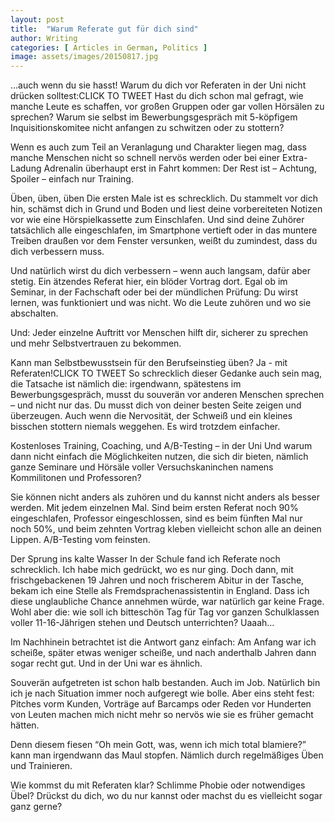 ```yaml
---
layout: post
title:  "Warum Referate gut für dich sind"
author: Writing
categories: [ Articles in German, Politics ]
image: assets/images/20150817.jpg
---
```


…auch wenn du sie hasst!
Warum du dich vor Referaten in der Uni nicht drücken solltest:CLICK TO TWEET
Hast du dich schon mal gefragt, wie manche Leute es schaffen, vor großen Gruppen oder gar vollen Hörsälen zu sprechen? Warum sie selbst im Bewerbungsgespräch mit 5-köpfigem Inquisitionskomitee nicht anfangen zu schwitzen oder zu stottern?

Wenn es auch zum Teil an Veranlagung und Charakter liegen mag, dass manche Menschen nicht so schnell nervös werden oder bei einer Extra-Ladung Adrenalin überhaupt erst in Fahrt kommen: Der Rest ist – Achtung, Spoiler – einfach nur Training.

Üben, üben, üben
Die ersten Male ist es schrecklich. Du stammelt vor dich hin, schämst dich in Grund und Boden und liest deine vorbereiteten Notizen vor wie eine Hörspielkassette zum Einschlafen. Und sind deine Zuhörer tatsächlich alle eingeschlafen, im Smartphone vertieft oder in das muntere Treiben draußen vor dem Fenster versunken, weißt du zumindest, dass du dich verbessern muss.

Und natürlich wirst du dich verbessern – wenn auch langsam, dafür aber stetig. Ein ätzendes Referat hier, ein blöder Vortrag dort. Egal ob im Seminar, in der Fachschaft oder bei der mündlichen Prüfung: Du wirst lernen, was funktioniert und was nicht. Wo die Leute zuhören und wo sie abschalten.

Und: Jeder einzelne Auftritt vor Menschen hilft dir, sicherer zu sprechen und mehr Selbstvertrauen zu bekommen.

Kann man Selbstbewusstsein für den Berufseinstieg üben? Ja - mit Referaten!CLICK TO TWEET
So schrecklich dieser Gedanke auch sein mag, die Tatsache ist nämlich die: irgendwann, spätestens im Bewerbungsgespräch, musst du souverän vor anderen Menschen sprechen – und nicht nur das. Du musst dich von deiner besten Seite zeigen und überzeugen.
Auch wenn die Nervosität, der Schweiß und ein kleines bisschen stottern niemals weggehen. Es wird trotzdem einfacher.

Kostenloses Training, Coaching, und A/B-Testing – in der Uni
Und warum dann nicht einfach die Möglichkeiten nutzen, die sich dir bieten, nämlich ganze Seminare und Hörsäle voller Versuchskaninchen namens Kommilitonen und Professoren?

Sie können nicht anders als zuhören und du kannst nicht anders als besser werden. Mit jedem einzelnen Mal. Sind beim ersten Referat noch 90% eingeschlafen, Professor eingeschlossen, sind es beim fünften Mal nur noch 50%, und beim zehnten Vortrag kleben vielleicht schon alle an deinen Lippen. A/B-Testing vom feinsten.

Der Sprung ins kalte Wasser
In der Schule fand ich Referate noch schrecklich. Ich habe mich gedrückt, wo es nur ging. Doch dann, mit frischgebackenen 19 Jahren und noch frischerem Abitur in der Tasche, bekam ich eine Stelle als Fremdsprachenassistentin in England. Dass ich diese unglaubliche Chance annehmen würde, war natürlich gar keine Frage. Wohl aber die: wie soll ich bitteschön Tag für Tag vor ganzen Schulklassen voller 11-16-Jährigen stehen und Deutsch unterrichten? Uaaah…

Im Nachhinein betrachtet ist die Antwort ganz einfach: Am Anfang war ich scheiße, später etwas weniger scheiße, und nach anderthalb Jahren dann sogar recht gut. Und in der Uni war es ähnlich.

Souverän aufgetreten ist schon halb bestanden.
Auch im Job. Natürlich bin ich je nach Situation immer noch aufgeregt wie bolle. Aber eins steht fest: Pitches vorm Kunden, Vorträge auf Barcamps  oder Reden vor Hunderten von Leuten machen mich nicht mehr so nervös wie sie es früher gemacht hätten.

Denn diesem fiesen “Oh mein Gott, was, wenn ich mich total blamiere?” kann man irgendwann das Maul stopfen. Nämlich durch regelmäßiges Üben und Trainieren.

Wie kommst du mit Referaten klar?
Schlimme Phobie oder notwendiges Übel? Drückst du dich, wo du nur kannst oder machst du es vielleicht sogar ganz gerne?
